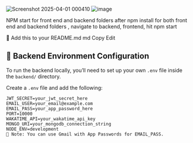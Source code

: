 ![Screenshot 2025-04-01 000410](https://github.com/user-attachments/assets/cb1e65a5-9818-4138-bb23-776168fbbe11)
![image](https://github.com/user-attachments/assets/88573add-2913-43ef-a7b1-1fa2f93e6ce8)

NPM start for front end and backend folders after npm install for both front end and backend folders , navigate to backend, frontend, hit npm start


🔐 Add this to your README.md
md
Copy
Edit
## 🔧 Backend Environment Configuration

To run the backend locally, you’ll need to set up your own `.env` file inside the `backend/` directory.

Create a `.env` file and add the following:

```env
JWT_SECRET=your_jwt_secret_here
EMAIL_USER=your_email@example.com
EMAIL_PASS=your_app_password_here
PORT=10000
WAKATIME_API=your_wakatime_api_key
MONGO_URI=your_mongodb_connection_string
NODE_ENV=development
📌 Note: You can use Gmail with App Passwords for EMAIL_PASS.

